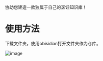 协助您建造一款独属于自己的烹饪知识库！
# 使用方法
下载文件夹，使用obisidian打开文件夹作为仓库。




![image](https://github.com/user-attachments/assets/72147a04-1fe7-47a0-bba5-77ed12f8e216)


